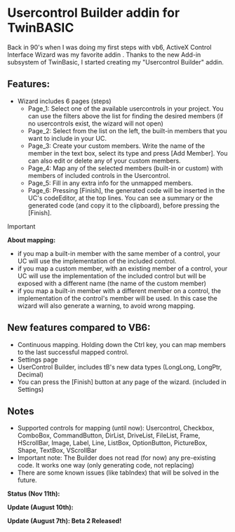 # Usercontrol Builder addin for TwinBASIC

Back in 90's when I was doing my first steps with vb6, ActiveX Control Interface Wizard was my favorite addin .
Thanks to the new Add-in subsystem of TwinBasic, I started creating my "Usercontrol Builder" addin.



Features:
---------

- Wizard includes 6 pages (steps)
  - Page_1: Select one of the available usercontrols in your project. You can use the filters above the list for finding the desired members (if no usercontrols exist, the wizard will not open)
  - Page_2: Select from the list on the left, the built-in members that you want to include in your UC.
  - Page_3: Create your custom members. Write the name of the member in the text box, select its type and press [Add Member]. You can also edit or delete any of your custom members.
  - Page_4: Map any of the selected members (built-in or custom) with members of included controls in the Usercontrol.
  - Page_5: Fill in any extra info for the unmapped members.
  - Page_6: Pressing [Finish], the generated code will be inserted in the UC's codeEditor, at the top lines. You can see a summary or the generated code (and copy it to the clipboard), before pressing the [Finish].

 > [!IMPORTANT]  
> **About mapping:**
> - if you map a built-in member with the same member of a control, your UC will use the implementation of the included control.
> - if you map a custom member, with an existing member of a control, your UC will use the implementation of the included control but will be exposed with a different name (the name of the custom member)
> - if you map a built-in member with a different member on a control, the implementation of the control's member will be used. In this case the wizard will also generate a warning, to avoid wrong mapping.


New features compared to VB6: 
------------------------------
- Continuous mapping. Holding down the Ctrl key, you can map members to the last successful mapped control.
- Settings page
- UserControl Builder, includes tB's new data types (LongLong, LongPtr, Decimal)
- You can press the [Finish] button at any page of the wizard. (included in Settings)

Notes
-----
- Supported controls for mapping (until now):
Usercontrol, Checkbox, ComboBox, CommandButton, DirList, DriveList, FileList, Frame, HScrollBar, Image, Label, Line, ListBox, OptionButton, PictureBox, Shape, TextBox, VScrollBar
- Important note: The Builder does not read (for now) any pre-existing code. It works one way (only generating code, not replacing)
- There are some known issues (like tabIndex) that will be solved in the future.

**Status (Nov 11th):** 

**Update (August 10th):** 

**Update (August 7th): Beta 2 Released!** 

